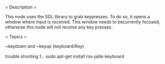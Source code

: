 = Description =

This node uses the SDL library to grab keypresses. To do so, it opens a window where input is received. This window needs to becurrently focused, otherwise this node will not receive any key presses. 

= Topics =

~keydown and ~keyup (keyboard/Key)

trouble shooting 
1、sudo apt-get install ros-jade-keyboard
